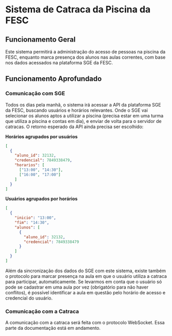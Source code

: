 # Sistema de Catraca da Piscina da FESC

## Funcionamento Geral

Este sistema permitirá a administração do acesso de pessoas na piscina da FESC, enquanto marca presença dos alunos nas aulas correntes, com base nos dados acessados na plataforma SGE da FESC.

## Funcionamento Aprofundado

### Comunicação com SGE

Todos os dias pela manhã, o sistema irá acessar a API da plataforma SGE da FESC, buscando usuários e horários relevantes. Onde o SGE vai selecionar os alunos aptos a utilizar a piscina (precisa estar em uma turma que utiliza a piscina e contas em dia), e enviar de volta para o servidor de catracas.
O retorno esperado da API ainda precisa ser escolhido:

**Horários agrupados por usuários**

```json
[
  {
    "aluno_id": 32132,
    "credencial": 7849338479,
    "horarios": [
      ["13:00", "14:30"],
      ["16:00", "17:00"]
    ]
  }
]
```

**Usuários agrupados por horários**

```json
[
  {
    "inicio": "13:00",
    "fim": "14:30",
    "alunos": [
      {
        "aluno_id": 32132,
        "credencial": 7849338479
      }
    ]
  }
]
```

Além da sincronização dos dados do SGE com este sistema, existe também o protocolo para marcar presença na aula em que o usuário utiliza a catraca para participar, automaticamente. Se levarmos em conta que o usuário só pode se cadastrar em uma aula por vez (obrigatório para não haver conflitos), é possível identificar a aula em questão pelo horário de acesso e credencial do usuário.

### Comunicação com a Catraca

A comunicação com a catraca será feita com o protocolo WebSocket. Essa parte da documentação está em andamento.